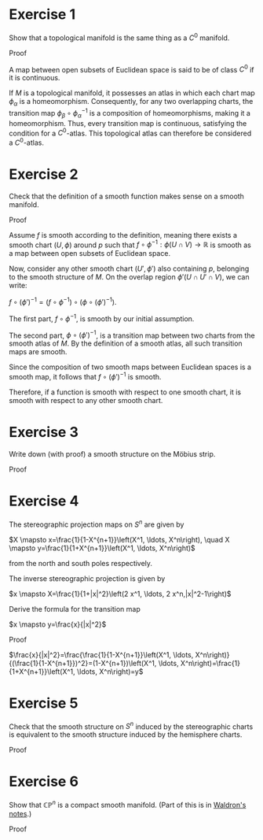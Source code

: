 # Exercise 1
Show that a topological manifold is the same thing as a $C^0$ manifold.

Proof

A map between open subsets of Euclidean space is said to be of class $C^0$ if it is continuous.

If $M$ is a topological manifold, it possesses an atlas in which each chart map $\phi_\alpha$ is a homeomorphism. Consequently, for any two overlapping charts, the transition map $\phi_\beta \circ \phi_\alpha^{-1}$ is a composition of homeomorphisms, making it a homeomorphism. Thus, every transition map is continuous, satisfying the condition for a $C^0$-atlas. This topological atlas can therefore be considered a $C^0$-atlas.

# Exercise 2
Check that the definition of a smooth function makes sense on a smooth manifold.

Proof

Assume $f$ is smooth according to the definition, meaning there exists a smooth chart $(U, \phi)$ around $p$ such that $f \circ \phi^{-1}: \phi(U \cap V) \to \mathbb{R}$ is smooth as a map between open subsets of Euclidean space.

Now, consider any other smooth chart $(U', \phi')$ also containing $p$, belonging to the smooth structure of $M$.
On the overlap region $\phi'(U \cap U' \cap V)$, we can write:

$f \circ (\phi')^{-1} = (f \circ \phi^{-1}) \circ (\phi \circ (\phi')^{-1})$.

The first part, $f \circ \phi^{-1}$, is smooth by our initial assumption.

The second part, $\phi \circ (\phi')^{-1}$, is a transition map between two charts from the smooth atlas of $M$. By the definition of a smooth atlas, all such transition maps are smooth.

Since the composition of two smooth maps between Euclidean spaces is a smooth map, it follows that $f \circ (\phi')^{-1}$ is smooth.

Therefore, if a function is smooth with respect to one smooth chart, it is smooth with respect to any other smooth chart.

# Exercise 3
Write down (with proof) a smooth structure on the Möbius strip.

Proof

# Exercise 4
The stereographic projection maps on $S^n$ are given by

$X \mapsto x=\frac{1}{1-X^{n+1}}\left(X^1, \ldots, X^n\right), \quad X \mapsto y=\frac{1}{1+X^{n+1}}\left(X^1, \ldots, X^n\right)$

from the north and south poles respectively.

The inverse stereographic projection is given by

$x \mapsto X=\frac{1}{1+|x|^2}\left(2 x^1, \ldots, 2 x^n,|x|^2-1\right)$

Derive the formula for the transition map

$x \mapsto y=\frac{x}{|x|^2}$

Proof

$\frac{x}{|x|^2}=\frac{\frac{1}{1-X^{n+1}}\left(X^1, \ldots, X^n\right)}{(\frac{1}{1-X^{n+1}})^2}=(1-X^{n+1})\left(X^1, \ldots, X^n\right)=\frac{1}{1+X^{n+1}}\left(X^1, \ldots, X^n\right)=y$

# Exercise 5
Check that the smooth structure on $S^n$ induced by the stereographic charts is equivalent to the smooth structure induced by the hemisphere charts.

Proof

# Exercise 6
Show that $\mathbb{CP}^n$ is a compact smooth manifold. (Part of this is in [Waldron's notes](https://people.math.wisc.edu/~awaldron3/Notes/761%20notes%20final.pdf).)

Proof
